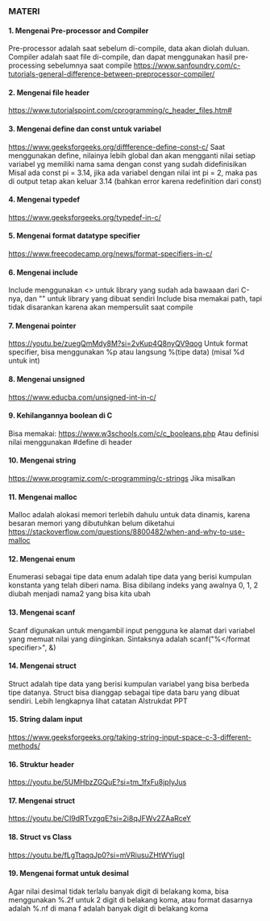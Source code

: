 ### MATERI

#### 1. Mengenai Pre-processor and Compiler
Pre-processor adalah saat sebelum di-compile, data akan diolah duluan. 
Compiler adalah saat file di-compile, dan dapat menggunakan hasil pre-processing sebelumnya saat compile
https://www.sanfoundry.com/c-tutorials-general-difference-between-preprocessor-compiler/
#### 2. Mengenai file header
   https://www.tutorialspoint.com/cprogramming/c_header_files.htm#
#### 3. Mengenai define dan const untuk variabel
https://www.geeksforgeeks.org/diffference-define-const-c/
Saat menggunakan define, nilainya lebih global dan akan mengganti nilai setiap variabel yg memiliki nama sama dengan const yang sudah didefinisikan
Misal ada const pi = 3.14, jika ada variabel dengan nilai int pi = 2, maka pas di output tetap akan keluar 3.14 (bahkan error karena redefinition dari const)
#### 4. Mengenai typedef
https://www.geeksforgeeks.org/typedef-in-c/
#### 5. Mengenai format datatype specifier
https://www.freecodecamp.org/news/format-specifiers-in-c/
#### 6. Mengenai include
Include menggunakan <> untuk library yang sudah ada bawaaan dari C-nya, dan "" untuk library yang dibuat sendiri
Include bisa memakai path, tapi tidak disarankan karena akan mempersulit saat compile
#### 7. Mengenai pointer
https://youtu.be/zuegQmMdy8M?si=2vKup4Q8nyQV9qog
Untuk format specifier, bisa menggunakan %p atau langsung %(tipe data) (misal %d untuk int)
#### 8. Mengenai unsigned
https://www.educba.com/unsigned-int-in-c/
#### 9. Kehilangannya boolean di C
Bisa memakai: https://www.w3schools.com/c/c_booleans.php
Atau definisi nilai menggunakan #define di header
#### 10. Mengenai string
https://www.programiz.com/c-programming/c-strings
Jika misalkan 
#### 11. Mengenai malloc
Malloc adalah alokasi memori terlebih dahulu untuk data dinamis, karena besaran memori yang dibutuhkan belum diketahui
https://stackoverflow.com/questions/8800482/when-and-why-to-use-malloc
#### 12. Mengenai enum
Enumerasi sebagai tipe data enum adalah tipe data yang berisi kumpulan konstanta yang telah diberi nama. Bisa dibilang indeks yang awalnya 0, 1, 2 diubah menjadi nama2 yang bisa kita ubah
#### 13. Mengenai scanf
Scanf digunakan untuk mengambil input pengguna ke alamat dari variabel yang memuat nilai yang diinginkan. Sintaksnya adalah scanf("%</format specifier>", &<nama variabel>)
#### 14. Mengenai struct
Struct adalah tipe data yang berisi kumpulan variabel yang bisa berbeda tipe datanya. Struct bisa dianggap sebagai tipe data baru yang dibuat sendiri. Lebih lengkapnya lihat catatan Alstrukdat PPT
#### 15. String dalam input
https://www.geeksforgeeks.org/taking-string-input-space-c-3-different-methods/
#### 16. Struktur header
https://youtu.be/5UMHbzZGQuE?si=tm_1fxFu8jpIyJus
#### 17. Mengenai struct
https://youtu.be/CI9dRTvzgqE?si=2i8qJFWv2ZAaRceY
#### 18. Struct vs Class
https://youtu.be/fLgTtaqqJp0?si=mVRiusuZHtWYiugI
#### 19. Mengenai format untuk desimal
Agar nilai desimal tidak terlalu banyak digit di belakang koma, bisa menggunakan %.2f untuk 2 digit di belakang koma, atau format dasarnya adalah %.nf di mana f adalah banyak digit di belakang koma
